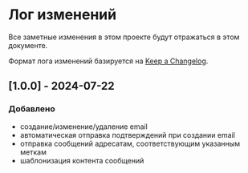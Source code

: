# Лог изменений

Все заметные изменения в этом проекте будут отражаться в этом документе.

Формат лога изменений базируется на [Keep a Changelog](https://keepachangelog.com/en/1.0.0/).

## [1.0.0] - 2024-07-22

### Добавлено

* создание/изменение/удаление email
* автоматическая отправка подтверждений при создании email
*  отправка сообщений адресатам, соответствующим указанным меткам
* шаблонизация контента сообщений
